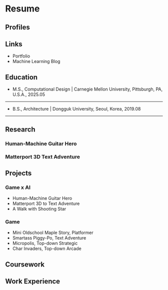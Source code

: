 # Resume

## Profiles

## Links
- Portfolio
- Machine Learning Blog

## Education
- M.S., Computational Design | Carnegie Mellon University, Pittsburgh, PA, U.S.A., 2025.05
* * *      		
- B.S., Architecture | Dongguk University, Seoul, Korea, 2019.08
* * *

## Research
### Human-Machine Guitar Hero

### Matterport 3D Text Adventure

## Projects
### Game x AI
- Human-Machine Guitar Hero
- Matterport 3D to Text Adventure
- A Walk with Shooting Star

### Game
- Mini Oldschool Maple Story, Platformer
- Smartass Piggy-Po, Text Adventure
- Micropolis, Top-down Strategic
- Char Invaders, Top-down Arcade

## Coursework

## Work Experience

